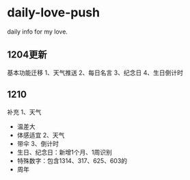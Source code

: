 # daily-love-push
daily info for my love.

## 1204更新
基本功能迁移
1、天气推送
2、每日名言
3、纪念日
4、生日倒计时


## 1210
补充
1、天气
- 温差大
- 体感适宜
2、天气
- 带伞
3、倒计时
- 生日、纪念日：新增1个月、1周识别
- 特殊数字：包含1314、317、625、603的
- 周年
